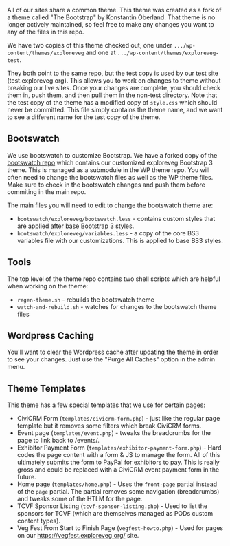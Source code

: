 All of our sites share a common theme. This theme was created as a fork of a
theme called "The Bootstrap" by Konstantin Oberland. That theme is no longer
actively maintained, so feel free to make any changes you want to any of the
files in this repo.

We have two copies of this theme checked out, one under
`.../wp-content/themes/exploreveg` and one at
`.../wp-content/themes/exploreveg-test`.

They both point to the same repo, but the test copy is used by our test site
(test.exploreveg.org). This allows you to work on changes to theme without
breaking our live sites. Once your changes are complete, you should check them
in, push them, and then pull them in the non-test directory. Note that the
test copy of the theme has a modified copy of `style.css` which should never
be committed. This file simply contains the theme name, and we want to see a
different name for the test copy of the theme.

## Bootswatch

We use bootswatch to customize Bootstrap. We have a forked copy of the
[bootswatch repo](https://github.com/thomaspark/bootswatch) which contains our
customized exploreveg Bootstrap 3 theme. This is managed as a submodule in the
WP theme repo. You will often need to change the bootswatch files as well as
the WP theme files. Make sure to check in the bootswatch changes and push them
before commiting in the main repo.

The main files you will need to edit to change the bootswatch theme are:

* `bootswatch/exploreveg/bootswatch.less` - contains custom styles that are
  applied after base Bootstrap 3 styles.
* `bootswatch/exploreveg/variables.less` - a copy of the core BS3 variables
  file with our customizations. This is applied to base BS3 styles.

## Tools

The top level of the theme repo contains two shell scripts which are helpful
when working on the theme:

* `regen-theme.sh` - rebuilds the bootswatch theme
* `watch-and-rebuild.sh` - watches for changes to the bootswatch theme files

## Wordpress Caching

You'll want to clear the Wordpress cache after updating the theme in order to
see your changes. Just use the "Purge All Caches" option in the admin menu.

## Theme Templates

This theme has a few special templates that we use for certain pages:

* CiviCRM Form (`templates/civicrm-form.php`) - just like the regular page
  template but it removes some filters which break CiviCRM forms.
* Event page (`templates/event.php`) - tweaks the breadcrumbs for the page to
  link back to /events/.
* Exhibitor Payment Form (`templates/exhibitor-payment-form.php`) - Hard codes
  the page content with a form & JS to manage the form. All of this ultimately
  submits the form to PayPal for exhibitors to pay. This is really gross and
  could be replaced with a CiviCRM event payment form in the future.
* Home page (`templates/home.php`) - Uses the `front-page` partial instead of
  the `page` partial. The partial removes some navigation (breadcrumbs) and
  tweaks some of the HTLM for the page.
* TCVF Sponsor Listing (`tcvf-sponsor-listing.php`) - Used to list the
  sponsors for TCVF (which are themselves managed as PODs custom content
  types).
* Veg Fest From Start to Finish Page (`vegfest-howto.php`) - Used for pages on
  our https://vegfest.exploreveg.org/ site.
